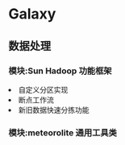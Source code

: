 # Galaxy
## 数据处理
### 模块:Sun Hadoop 功能框架
<list>
  <li>自定义分区实现</li>
  <li>断点工作流</li>
  <li>新旧数据快速分拣功能</li>
</list>

### 模块:meteorolite 通用工具类
